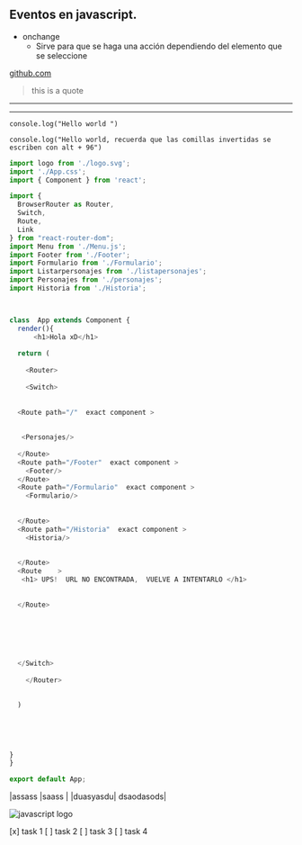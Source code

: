 ## Eventos en javascript.

* onchange
    * Sirve para que se haga una acción dependiendo del elemento que se seleccione 

[github.com](https://github.com/sebas1000383/curso-frontend-developer-practico "Proyecto")

> this is a quote
---
___

`console.log("Hello world ")` 


`console.log("Hello world, recuerda que las comillas invertidas se escriben con alt + 96")`
``` javascript
import logo from './logo.svg';
import './App.css';
import { Component } from 'react';

import {
  BrowserRouter as Router,
  Switch,
  Route,
  Link
} from "react-router-dom";
import Menu from './Menu.js';
import Footer from './Footer';
import Formulario from './Formulario';
import Listarpersonajes from './listapersonajes';
import Personajes from './personajes';
import Historia from './Historia';



class  App extends Component {
  render(){
      <h1>Hola xD</h1>
  
  return (
   
    <Router>
     
    <Switch>
  
    
  <Route path="/"  exact component >
    
  
   <Personajes/>
  
  </Route>
  <Route path="/Footer"  exact component >
    <Footer/>
  </Route>
  <Route path="/Formulario"  exact component >
    <Formulario/>
    
   
  </Route>
  <Route path="/Historia"  exact component >
    <Historia/>
    
   
  </Route>
  <Route    >
   <h1> UPS!  URL NO ENCONTRADA,  VUELVE A INTENTARLO </h1>
    
   
  </Route>
  
  
  
   
  
  
  </Switch>
     
    </Router>
   
    
  )
        

        
     
  
}
}

export default App;
```
|assass |saass  |
|duasyasdu| dsaodasods|

![javascript logo](https://midu.dev/images/wallpapers/una-taza-de-javascript.png)
<!---Github  -->
[x] task 1
[ ] task 2
[ ] task 3
[ ] task 4